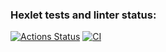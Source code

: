 ### Hexlet tests and linter status:
[![Actions Status](https://github.com/isbushcar/devops-for-programmers-project-lvl1/workflows/hexlet-check/badge.svg)](https://github.com/isbushcar/devops-for-programmers-project-lvl1/actions)
[![CI](https://github.com/isbushcar/devops-for-programmers-project-lvl1/workflows/push.yml/badge.svg)](https://github.com/isbushcar/devops-for-programmers-project-lvl1/workflows/push.yml/badge.svg)  